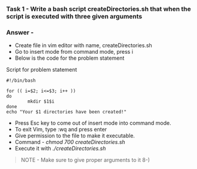### Task 1 - Write a bash script createDirectories.sh that when the script is executed with three given arguments

### Answer -
+ Create file in vim editor with name, createDirectories.sh
+ Go to insert mode from command mode, press i
+ Below is the code for the problem statement

Script for problem statement

    #!/bin/bash

    for (( i=$2; i<=$3; i++ ))
    do
            mkdir $1$i
    done
    echo "Your $1 directories have been created!"

+ Press Esc key to come out of insert mode into command mode.
+ To exit Vim, type :wq and press enter
+ Give permission to the file to make it executable.
+ Command - *chmod 700 createDirectories.sh*
+ Execute it with *./createDirectories.sh*
> NOTE - Make sure to give proper arguments to it 8-)
